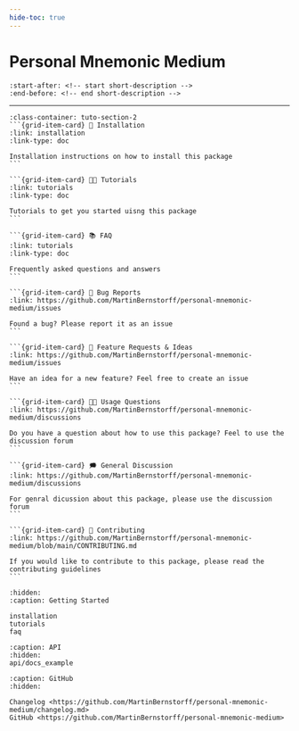```yaml
---
hide-toc: true
---
```


# Personal Mnemonic Medium


```{include} ../README.md
:start-after: <!-- start short-description -->
:end-before: <!-- end short-description -->
```

---

````{grid} 1 1 2 2
:class-container: tuto-section-2
```{grid-item-card} 🔧 Installation
:link: installation
:link-type: doc

Installation instructions on how to install this package
```

```{grid-item-card} 👩‍💻 Tutorials
:link: tutorials
:link-type: doc

Tutorials to get you started uisng this package
```

```{grid-item-card} 📚 FAQ
:link: tutorials
:link-type: doc

Frequently asked questions and answers
```

```{grid-item-card} 🚨 Bug Reports
:link: https://github.com/MartinBernstorff/personal-mnemonic-medium/issues

Found a bug? Please report it as an issue
```

```{grid-item-card} 🎁 Feature Requests & Ideas
:link: https://github.com/MartinBernstorff/personal-mnemonic-medium/issues

Have an idea for a new feature? Feel free to create an issue 
```

```{grid-item-card} 👩‍💻 Usage Questions
:link: https://github.com/MartinBernstorff/personal-mnemonic-medium/discussions

Do you have a question about how to use this package? Feel to use the discussion forum
```

```{grid-item-card} 🗯 General Discussion
:link: https://github.com/MartinBernstorff/personal-mnemonic-medium/discussions

For genral dicussion about this package, please use the discussion forum
```

```{grid-item-card} 📝 Contributing
:link: https://github.com/MartinBernstorff/personal-mnemonic-medium/blob/main/CONTRIBUTING.md

If you would like to contribute to this package, please read the contributing guidelines
```
````


```{toctree}
:hidden:
:caption: Getting Started

installation
tutorials
faq
```

```{toctree}
:caption: API
:hidden:
api/docs_example
```

```{toctree}
:caption: GitHub
:hidden:

Changelog <https://github.com/MartinBernstorff/personal-mnemonic-medium/changelog.md>
GitHub <https://github.com/MartinBernstorff/personal-mnemonic-medium>
```
